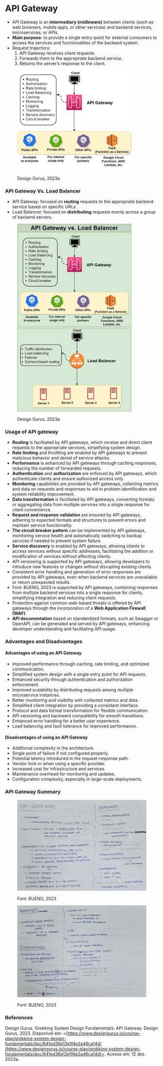 # API Gateway



* API Gateway is an **intermediary (midleware)** between clients (such as web browsers, mobile apps, or other services) and backend services, microservices, or APIs.
* **Main purpose:** to provide a single entry-point for external consumers to access the services and functionalities of the backend system.
* Request trajectory:&#x20;
  1. API Gateway receives client requests.
  2. Forwards them to the appropriate backend service.
  3. Returns the server’s response to the client.

<figure><img src="../.gitbook/assets/image (2) (1).png" alt="" width="375"><figcaption><p>Design Gurus, 2023a</p></figcaption></figure>



### API Gateway Vs. Load Balancer

* API Gateway: focused on **routing** requests to the appropriate backend service based on specific URLs.
* Load Balancer: focused on **distributing** requests _evenly_ across a group of backend servers.

<figure><img src="../.gitbook/assets/image (5).png" alt="" width="375"><figcaption><p>Design Gurus, 2023a</p></figcaption></figure>



### Usage of API gateway

* **Routing** is facilitated by API gateways, which receive and direct client requests to the appropriate services, simplifying system design.
* **Rate limiting** and throttling are enabled by API gateways to prevent malicious behavior and denial of service attacks.
* **Performance** is enhanced by API gateways through caching responses, reducing the number of forwarded requests.
* **Authentication** and **authorization** are enforced by API gateways, which authenticate clients and ensure authorized access only.
* **Monitoring** capabilities are provided by API gateways, collecting metrics and data on requests and responses to aid in problem identification and system reliability improvement.
* **Data transformation** is facilitated by API gateways, converting formats or aggregating data from multiple services into a single response for client convenience.
* **Request and response validation** are ensured by API gateways, adhering to expected formats and structures to prevent errors and maintain service functionality.
* **The circuit breaker pattern** can be implemented by API gateways, monitoring service health and automatically switching to backup services if needed to prevent system failure.
* **Service discovery** is enabled by API gateways, allowing clients to access services without specific addresses, facilitating the addition or modification of services without affecting clients.
* API versioning is supported by API gateways, allowing developers to introduce new features or changes without disrupting existing clients.
* Consistent error handling and generation of error responses are provided by API gateways, even when backend services are unavailable or return unexpected results.
* Font: BUENO, 2023 is supported by API gateways, combining responses from multiple backend services into a single response for clients, simplifying integration and reducing client requests.
* Protection against common web-based threats is offered by API gateways through the incorporation of a **Web Application Firewall (WAF)**.
* **API documentation** based on standardized formats, such as Swagger or OpenAPI, can be generated and served by API gateways, enhancing developer understanding and facilitating API usage.



### Advantages and Disadvantages

#### Advantages of using an API Gateway

* Improved performance through caching, rate limiting, and optimized communication.
* Simplified system design with a single entry point for API requests.
* Enhanced security through authentication and authorization enforcement.
* Improved scalability by distributing requests among multiple microservice instances.
* Better monitoring and visibility with collected metrics and data.
* Simplified client integration by providing a consistent interface.
* Protocol and data format transformation for flexible communication.
* API versioning and backward compatibility for smooth transitions.
* Enhanced error handling for a better user experience.
* Load balancing and fault tolerance for improved performance.

#### Disadvantages of using an API Gateway

* Additional complexity in the architecture.
* Single point of failure if not configured properly.
* Potential latency introduced in the request-response path.
* Vendor lock-in when using a specific provider.
* Increased cost for infrastructure and services.
* Maintenance overhead for monitoring and updates.
* Configuration complexity, especially in large-scale deployments.



### API Gateway Summary

<figure><img src="../.gitbook/assets/WhatsApp Image 2023-12-24 at 16.19.39 (1).jpeg" alt=""><figcaption><p>Font: BUENO, 2023</p></figcaption></figure>

<figure><img src="../.gitbook/assets/WhatsApp Image 2023-12-24 at 16.19.39 (2).jpeg" alt=""><figcaption><p>Font: BUENO, 2023</p></figcaption></figure>

### References

Design Gurus. Grokking System Design Fundamentals: API Gateway. Design Gurus, 2023. Disponível em: <[https://www.designgurus.io/course-play/grokking-system-design-fundamentals/doc/641ed36e12e1f4e2a46ca14d](https://www.designgurus.io/course-play/grokking-system-design-fundamentals/doc/641ed36e12e1f4e2a46ca14d)>. Acesso em: 12 dez. 2023a.

